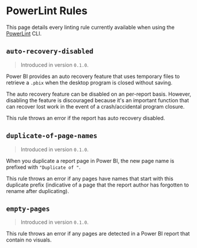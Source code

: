 # PowerLint Rules

This page details every linting rule currently available when using the [PowerLint][PowerLint] CLI.

## `auto-recovery-disabled`

> Introduced in version `0.1.0`.

Power BI provides an auto recovery feature that uses temporary files to retrieve a `.pbix` when the desktop program is closed without saving.

The auto recovery feature can be disabled on an per-report basis. However, disabling the feature is discouraged because it's an important function that can recover lost work in the event of a crash/accidental program closure.

This rule throws an error if the report has auto recovery disabled.

## `duplicate-of-page-names`

> Introduced in version `0.1.0`.

When you duplicate a report page in Power BI, the new page name is prefixed with `"Duplicate of "`.

This rule throws an error if any pages have names that start with this duplicate prefix (indicative of a page that the report author has forgotten to rename after duplicating).

## `empty-pages`

> Introduced in version `0.1.0`.

This rule throws an error if any pages are detected in a Power BI report that contain no visuals.

[PowerLint]: https://github.com/powerlint/powerlint
